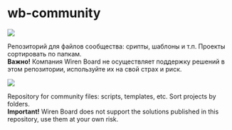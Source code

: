 # wb-community

[![](https://img.shields.io/badge/RU-blue)](#)

Репозиторий для файлов сообщества: срипты, шаблоны и т.п. Проекты сортировать по папкам.  
**Важно!** Компания Wiren Board не осуществляет поддержку решений в этом репозитории, используйте их на свой страх и риск.

[![](https://img.shields.io/badge/EN-red)](#)

Repository for community files: scripts, templates, etc. Sort projects by folders.  
**Important!** Wiren Board does not support the solutions published in this repository, use them at your own risk.